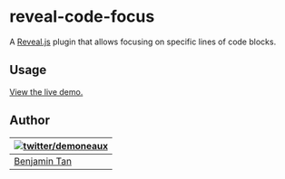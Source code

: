 # reveal-code-focus

A [Reveal.js](https://github.com/hakimel/reveal.js) plugin that allows focusing
on specific lines of code blocks.

## Usage

[View the live demo.](https://d10.github.io/reveal-code-focus)

## Author

| [![twitter/demoneaux](http://gravatar.com/avatar/029b19dba521584d83398ada3ecf6131?s=70)](https://twitter.com/demoneaux "Follow @demoneaux on Twitter") |
|---|
| [Benjamin Tan](http://d10.github.io/) |
